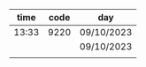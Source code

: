 | time  | code | day        |
| ----- | ---- | ---------- |
| 13:33 | 9220 | 09/10/2023 |
|       |      | 09/10/2023 |
|       |      |            |


